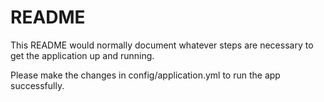 # README

This README would normally document whatever steps are necessary to get the
application up and running.

Please make the changes in config/application.yml to run the app successfully.
